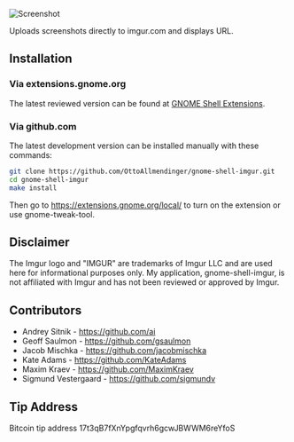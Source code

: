 ![Screenshot](https://raw.github.com/OttoAllmendinger/gnome-shell-imgur/master/data/screenshot.png)

Uploads screenshots directly to imgur.com and displays URL.

## Installation

### Via extensions.gnome.org

The latest reviewed version can be found at [GNOME Shell Extensions](https://extensions.gnome.org/extension/683/imgur-screenshot-uploader/).

### Via github.com

The latest development version can be installed manually with these commands:

```sh
git clone https://github.com/OttoAllmendinger/gnome-shell-imgur.git
cd gnome-shell-imgur
make install
```

Then go to https://extensions.gnome.org/local/ to turn on the extension or use
gnome-tweak-tool.

## Disclaimer

The Imgur logo and "IMGUR" are trademarks of Imgur LLC and are used here for
informational purposes only. My application, gnome-shell-imgur, is not
affiliated with Imgur and has not been reviewed or approved by Imgur.

## Contributors

* Andrey Sitnik - https://github.com/ai
* Geoff Saulmon - https://github.com/gsaulmon
* Jacob Mischka - https://github.com/jacobmischka
* Kate Adams - https://github.com/KateAdams
* Maxim Kraev - https://github.com/MaximKraev
* Sigmund Vestergaard - https://github.com/sigmundv


## Tip Address

Bitcoin tip address 17t3qB7fXnYpgfqvrh6gcwJBWWM6reYfoS


